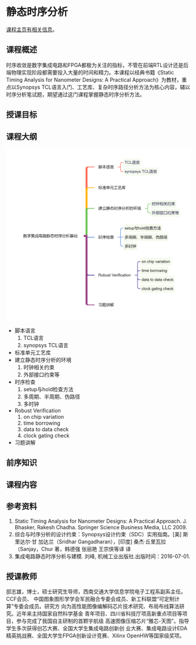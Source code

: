 静态时序分析
===

[课程主页有相关信息](https://www.iccollege.cn/portal/courseDetail/193.mooc)。

课程概述
---
时序收敛是数字集成电路和FPGA都极为关注的指标，不管在前端RTL设计还是后端物理实现阶段都需要投入大量的时间和精力。本课程以经典书籍《Static Timing Analysis for Nanometer Designs: A Practical Approach》为教材，重点以Synopsys TCL语言入门、工艺库、复杂时序路径分析方法为核心内容，辅以时序分析笔试题，期望通过这门课程掌握静态时序分析方法。

授课目标
---

课程大纲
---
![知识点](./zsd.png)
- 脚本语言
  1. TCL语言
  2. synopsys TCL语言
- 标准单元工艺库
- 建立静态时序分析的环境
  1. 时钟相关约束
  2. 外部接口约束等
- 时序检查
  1. setup与hold检查方法
  2. 多周期、半周期、伪路径
  3. 多时钟
- Robust Verification
  1. on chip variation
  2. time borrowing
  3. data to data check
  4. clock gating check
- 习题讲解

前序知识
---

课程内容
---
<!-- ：按章节划分，每个章节的名称、链接、课件PDF文件。 -->

参考资料
---
1. Static Timing Analysis for Nanometer Designs: A Practical Approach. J.
   Bhasker, Rakesh Chadha. Springer Science Business Media, LLC 2009. 
2. 综合与时序分析的设计约束：Synopsys设计约束（SDC）实用指南。[美] 斯里达尔·甘
   加达兰（Sridhar Gangadharan），[印度] 桑杰·丘里瓦拉（Sanjay，Chur 著，韩德强
   张丽艳 王宗侠等译 译 
3. 集成电路静态时序分析与建模. 刘峰, 机械工业出版社.出版时间：2016-07-01.

授课教师
---
邸志雄，博士，硕士研究生导师，西南交通大学信息学院电子工程系副系主任。CCF会员、
中国图象图形学学会军民融合专委会成员、新工科联盟“可定制计算”专委会成员。研究方
向为高性能图像编解码芯片技术研究、布局布线算法研究。近年来主持国家自然科学基金
青年项目、四川省科技厅项高新重点项目等项目，参与完成了我国自主研制的首颗宇航级
高速图像压缩芯片“雅芯-天图”。指导学生多次获得创芯大赛、全国大学生集成电路创新创
业大赛、集成电路设计EDA精英挑战赛、全国大学生FPGA创新设计竞赛、Xilinx OpenHW等国家级奖项。
